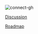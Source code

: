 ![connect-gh](https://github.com/bringyour/product/assets/531246/94570a87-5657-4c76-84b2-474da137300b)

[Discussion](https://github.com/bringyour/product/discussions)

[Roadmap](https://github.com/bringyour/product/discussions/2)
